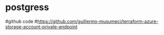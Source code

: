 # postgress
#github code
#https://github.com/guillermo-musumeci/terraform-azure-storage-account-private-endpoint